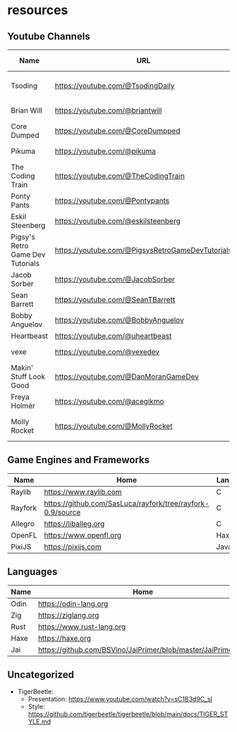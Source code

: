 # resources

## Youtube Channels

| Name                             | URL                                              | Languages     | Type                            | Engine / Framework |
| -------------------------------- | ------------------------------------------------ | ------------- | ------------------------------- | ------------------ |
| Tsoding                          | https://youtube.com/@TsodingDaily                | C / Jai / Uxn | Game / Sandbox / Low Level      |                    |
| Brian Will                       | https://youtube.com/@briantwill                  | C / C# / Go   | Game / Sandbox                  | Unity              |
| Core Dumped                      | https://youtube.com/@CoreDumpped                 | Rust          | Algorithm                       |                    |
| Pikuma                           | https://youtube.com/@pikuma                      | C             | Game / Low Level                | OpenGL             |
| The Coding Train                 | https://youtube.com/@TheCodingTrain              | Javasscript   | Game / Sandbox / Algorithm      |                    |
| Ponty Pants                      | https://youtube.com/@Pontypants                  |               | Game                            | Unity              |
| Eskil Steenberg                  | https://youtube.com/@eskilsteenberg              | C             | Low Level                       |                    |
| Pigsy's Retro Game Dev Tutorials | https://youtube.com/@PigsysRetroGameDevTutorials | C             | Game / Homebrew                 | SGDK               |
| Jacob Sorber                     | https://youtube.com/@JacobSorber                 | C             | Low Level                       |                    |
| Sean Barrett                     | https://youtube.com/@SeanTBarrett                | C             | Low Level                       |                    |
| Bobby Anguelov                   | https://youtube.com/@BobbyAnguelov               |               | Game / Architecture             |                    |
| Heartbeast                       | https://youtube.com/@uheartbeast                 | GDScript      | Game                            | Godot              |
| vexe                             | https://youtube.com/@vexedev                     | C++ / C#      | Game                            | Unity / Unreal     |
| Makin' Stuff Look Good           | https://youtube.com/@DanMoranGameDev             | HLSL          | Game                            | Unity              |
| Freya Holmér                     | https://youtube.com/@acegikmo                    | HLSL          | Game                            | Unity              |
| Molly Rocket                     | https://youtube.com/@MollyRocket                 | C             | Game / Architecture / Low Level |                    |

## Game Engines and Frameworks

| Name    | Home                                                       | Language   | 3D  | Windows | OSX | Linux | Android | iOS | HTML5 |
| ------- | ---------------------------------------------------------- | ---------- | --- | ------- | --- | ----- | ------- | --- | ----- |
| Raylib  | https://www.raylib.com                                     | C          | Yes | Yes     | Yes | Yes   | Yes     | Yes | Yes   |
| Rayfork | https://github.com/SasLuca/rayfork/tree/rayfork-0.9/source | C          | Yes | Yes     | Yes | Yes   | Yes     | Yes |       |
| Allegro | https://liballeg.org                                       | C          |     | Yes     | Yes | Yes   | Yes     | Yes |       |
| OpenFL  | https://www.openfl.org                                     | Haxe       | Yes | Yes     | Yes | Yes   | Yes     | Yes | Yes   |
| PixiJS  | https://pixijs.com                                         | Javascript |     |         |     |       |         |     | Yes   |

## Languages

| Name | Home                                                         | ... |
| ---- | ------------------------------------------------------------ | --- |
| Odin | https://odin-lang.org                                        |     |
| Zig  | https://ziglang.org                                          |     |
| Rust | https://www.rust-lang.org                                    |     |
| Haxe | https://haxe.org                                             |     |
| Jai  | https://github.com/BSVino/JaiPrimer/blob/master/JaiPrimer.md |     |


## Uncategorized

- TigerBeetle:
    - Presentation: https://www.youtube.com/watch?v=sC1B3d9C_sI
    - Style: https://github.com/tigerbeetle/tigerbeetle/blob/main/docs/TIGER_STYLE.md